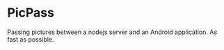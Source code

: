 PicPass
=======

Passing pictures between a nodejs server and an Android application. As fast as possible. 